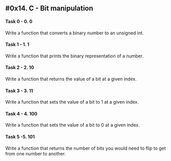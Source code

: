 #0x14. C - Bit manipulation
---
#### Task 0 - 0. 0
Write a function that converts a binary number to an unsigned int.
#### Task 1 - 1. 1
Write a function that prints the binary representation of a number.
#### Task 2 - 2. 10
Write a function that returns the value of a bit at a given index.
#### Task 3 - 3. 11
Write a function that sets the value of a bit to 1 at a given index.
#### Task 4 - 4. 100
Write a function that sets the value of a bit to 0 at a given index.
#### Task 5 -5. 101
Write a function that returns the number of bits you would need to flip to get from one number to another.
